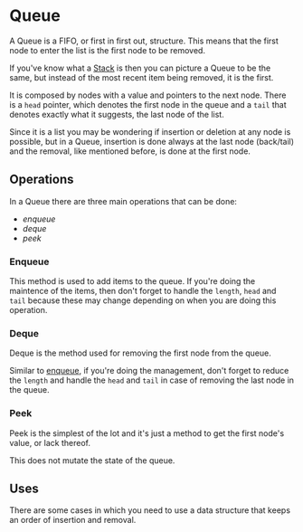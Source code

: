 
# Queue

<!-- TODO: Don't forget to add runtime of each operation -->

A Queue is a FIFO, or first in first out, structure. This means that the first node to enter the list is the first node to be removed.

If you've know what a [Stack](./Stack.md) is then you can picture a Queue to be the same, but instead of the most recent item being removed, it is the first.

It is composed by nodes with a value and pointers to the next node. There is a `head` pointer, which denotes the first node in the queue and a `tail` that denotes exactly what it suggests, the last node of the list.

Since it is a list you may be wondering if insertion or deletion at any node is possible, but in a Queue, insertion is done always at the last node (back/tail) and the removal, like mentioned before, is done at the first node.

## Operations

In a Queue there are three main operations that can be done:

- *enqueue*
- *deque*
- *peek*

### Enqueue

This method is used to add items to the queue. If you're doing the maintence of the items, then don't forget to handle the `length`, `head` and `tail` because these may change depending on when you are doing this operation.

### Deque

Deque is the method used for removing the first node from the queue.

Similar to [enqueue](#enqueue), if you're doing the management, don't forget to reduce the `length` and handle the `head` and `tail` in case of removing the last node in the queue.

### Peek

Peek is the simplest of the lot and it's just a method to get the first node's value, or lack thereof.

This does not mutate the state of the queue.

## Uses

There are some cases in which you need to use a data structure that keeps an order of insertion and removal.

<!-- TODO: Search some cases in which you could/should use a queue. -->